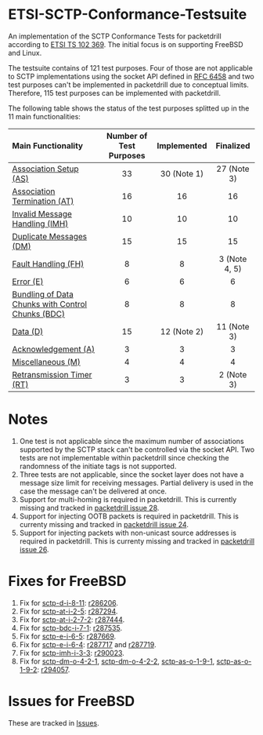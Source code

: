# ETSI-SCTP-Conformance-Testsuite
An implementation of the SCTP Conformance Tests for packetdrill according to
[ETSI TS 102 369](http://www.etsi.org/deliver/etsi_ts/102300_102399/102369/01.01.01_60/ts_102369v010101p.pdf).
The initial focus is on supporting FreeBSD and Linux.

The testsuite contains of 121 test purposes. Four of those are not applicable to SCTP implementations using the socket API defined in [RFC 6458](https://tools.ietf.org/html/rfc6458) and two test purposes can't be implemented in packetdrill due to conceptual limits.
Therefore, 115 test purposes can be implemented with packetdrill.

The following table shows the status of the test purposes splitted up in the 11 main functionalities:

| Main Functionality                                                             | Number of Test Purposes | Implemented | Finalized      |
|:-------------------------------------------------------------------------------|:-----------------------:|:-----------:|:--------------:|
| [Association Setup (AS)](sctp-as-tests/README.md)                              | 33                      |  30 (Note 1)|  27 (Note 3)   |
| [Association Termination (AT)](sctp-at-tests/README.md)                        | 16                      |  16         |  16            |
| [Invalid Message Handling (IMH)](sctp-imh-tests/README.md)                     | 10                      |  10         |  10            |
| [Duplicate Messages (DM)](sctp-dm-tests/README.md)                             | 15                      |  15         |  15            |
| [Fault Handling (FH)](sctp-fh-tests/README.md)                                 | 8                       |  8          |  3  (Note 4, 5)|
| [Error (E)](sctp-e-tests/README.md)                                            | 6                       |  6          |  6             |
| [Bundling of Data Chunks with Control Chunks (BDC)](sctp-bdc-tests/README.md)  | 8                       |  8          |  8             |
| [Data (D)](sctp-d-tests/README.md)                                             | 15                      |  12 (Note 2)|  11 (Note 3)   |
| [Acknowledgement (A)](sctp-a-tests/README.md)                                  | 3                       |  3          |  3             |
| [Miscellaneous (M)](sctp-m-tests/README.md)                                    | 4                       |  4          |  4             |
| [Retransmission Timer (RT)](sctp-rt-tests/README.md)                           | 3                       |  3          |  2 (Note 3)    |

# Notes
1. One test is not applicable since the maximum number of associations supported by the SCTP stack can't be controlled via the socket API. Two tests are not implementable within packetdrill since checking the randomness of the initiate tags is not supported.
2. Three tests are not applicable, since the socket layer does not have a message size limit for receiving messages. Partial delivery is used in the case the message can't be delivered at once.
3. Support for multi-homing is required in packetdrill. This is currently missing and tracked in [packetdrill issue 28](https://github.com/nplab/packetdrill/issues/28).
4. Support for injecting OOTB packets is required in packetdrill. This is currenty missing and tracked in [packetdrill issue 24](https://github.com/nplab/packetdrill/issues/24).
5. Support for injecting packets with non-unicast source addresses is required in packetdrill. This is currenty missing and tracked in [packetdrill issue 26](https://github.com/nplab/packetdrill/issues/26).


# Fixes for FreeBSD
1. Fix for [sctp-d-i-8-11](sctp-d-tests/sctp-d-i-8-11.pkt): [r286206](https://svnweb.freebsd.org/changeset/base/286206).
2. Fix for [sctp-at-i-2-5](sctp-at-tests/sctp-at-i-2-5.pkt): [r287294](https://svnweb.freebsd.org/changeset/base/287294).
3. Fix for [sctp-at-i-2-7-2](sctp-at-tests/sctp-at-i-2-7-2.pkt): [r287444](https://svnweb.freebsd.org/changeset/base/287444).
4. Fix for [sctp-bdc-i-7-1](sctp-bdc-tests/sctp-bdc-i-7-1.pkt): [r287535](https://svnweb.freebsd.org/changeset/base/287535).
5. Fix for [sctp-e-i-6-5](sctp-e-tests/sctp-e-i-6-5.pkt): [r287669](https://svnweb.freebsd.org/changeset/base/287669).
6. Fix for [sctp-e-i-6-4](sctp-e-tests/sctp-e-i-6-4.pkt): [r287717](https://svnweb.freebsd.org/changeset/base/287717) and [r287719](https://svnweb.freebsd.org/changeset/base/287719).
7. Fix for [sctp-imh-i-3-3](sctp-imh-tests/sctp-imh-i-3-3.pkt): [r290023](https://svnweb.freebsd.org/changeset/base/290023).
8. Fix for [sctp-dm-o-4-2-1](sctp-dm-tests/sctp-dm-o-4-2-1.pkt), [sctp-dm-o-4-2-2](sctp-dm-tests/sctp-dm-o-4-2-2.pkt), [sctp-as-o-1-9-1](sctp-as-tests/sctp-as-o-1-9-1.pkt), [sctp-as-o-1-9-2](sctp-as-tests/sctp-as-o-1-9-2.pkt): [r294057](https://svnweb.freebsd.org/changeset/base/294057).

# Issues for FreeBSD

These are tracked in [Issues](https://github.com/sctplab/SCTP_NKE_Yosemite/milestones/ETSI%20Conformance%20Tests).
